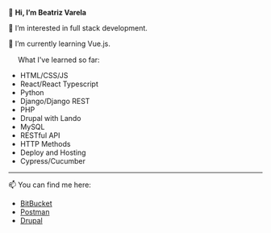 👋 **Hi, I’m Beatriz Varela**

👀 I’m interested in full stack development.

🌱 I’m currently learning Vue.js.

<img src="https://git-scm.com/images/logos/downloads/Git-Icon-1788C.png" width="15"/> What I've learned so far:
- HTML/CSS/JS
- React/React Typescript
- Python
- Django/Django REST
- PHP
- Drupal with Lando
- MySQL
- RESTful API
- HTTP Methods
- Deploy and Hosting
- Cypress/Cucumber

---

📫 You can find me here:

- [BitBucket](https://bitbucket.org/BeatrizVarela/)
- [Postman](https://www.postman.com/beatrizvarela)
- [Drupal](https://www.drupal.org/u/anabpv)

<!---
BeatrizVarela/BeatrizVarela is a ✨ special ✨ repository because its `README.md` (this file) appears on your GitHub profile.
You can click the Preview link to take a look at your changes.
--->
